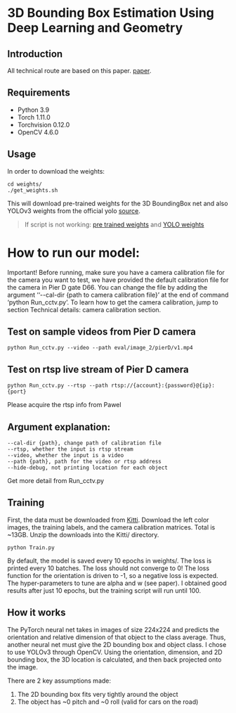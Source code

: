 # 3D Bounding Box Estimation Using Deep Learning and Geometry

## Introduction
All technical route are based on this paper. [paper](https://arxiv.org/abs/1612.00496).

## Requirements
- Python 3.9
- Torch 1.11.0
- Torchvision 0.12.0
- OpenCV 4.6.0

## Usage
In order to download the weights:
```
cd weights/
./get_weights.sh
```
This will download pre-trained weights for the 3D BoundingBox net and also YOLOv3 weights from the
official yolo [source](https://pjreddie.com/darknet/yolo/).

>If script is not working: [pre trained weights](https://drive.google.com/open?id=1yEiquJg9inIFgR3F-N5Z3DbFnXJ0aXmA) and 
[YOLO weights](https://pjreddie.com/media/files/yolov3.weights)

# How to run our model:
Important! Before running, make sure you have a camera calibration file for the camera you want to test, we have provided the default calibration file for the camera in Pier D gate D66. You can change the file by adding the argument ‘‘--cal-dir {path to camera calibration file}’ at the end of command ‘python Run_cctv.py’. To learn how to get the camera calibration, jump to section Technical details: camera calibration section.

## Test on sample videos from Pier D camera
```
python Run_cctv.py --video --path eval/image_2/pierD/v1.mp4
```
## Test on rtsp live stream of Pier D camera
```
python Run_cctv.py --rtsp --path rtsp://{account}:{password}@{ip}:{port}
```
Please acquire the rtsp info from Pawel

## Argument explanation:
```
--cal-dir {path}, change path of calibration file
--rtsp, whether the input is rtsp stream
--video, whether the input is a video
--path {path}, path for the video or rtsp address
--hide-debug, not printing location for each object 
```
Get more detail from Run_cctv.py



## Training
First, the data must be downloaded from [Kitti](http://www.cvlibs.net/datasets/kitti/eval_object.php?obj_benchmark=2d).
Download the left color images, the training labels, and the camera calibration matrices. Total is ~13GB.
Unzip the downloads into the Kitti/ directory.

```
python Train.py
```
By default, the model is saved every 10 epochs in weights/.
The loss is printed every 10 batches. The loss should not converge to 0! The loss function for
the orientation is driven to -1, so a negative loss is expected. The hyper-parameters to tune
are alpha and w (see paper). I obtained good results after just 10 epochs, but the training
script will run until 100.

## How it works
The PyTorch neural net takes in images of size 224x224 and predicts the orientation and
relative dimension of that object to the class average. Thus, another neural net must give
the 2D bounding box and object class. I chose to use YOLOv3 through OpenCV.
Using the orientation, dimension, and 2D bounding box, the 3D location is calculated, and then
back projected onto the image.

There are 2 key assumptions made:
1. The 2D bounding box fits very tightly around the object
2. The object has ~0 pitch and ~0 roll (valid for cars on the road)

